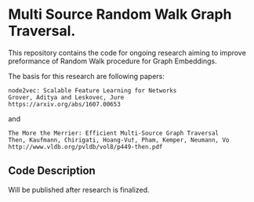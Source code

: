 # Multi Source Random Walk Graph Traversal. 

This repository contains the code for ongoing research aiming to improve preformance
of Random Walk procedure for Graph Embeddings.

The basis for this research are following papers:

    node2vec: Scalable Feature Learning for Networks 
    Grover, Aditya and Leskovec, Jure
    https://arxiv.org/abs/1607.00653
    
and

    The More the Merrier: Efficient Multi-Source Graph Traversal
    Then, Kaufmann, Chirigati, Hoang-Vu†, Pham, Kemper, Neumann, Vo
    http://www.vldb.org/pvldb/vol8/p449-then.pdf
    
## Code Description
Will be published after research is finalized.
    
